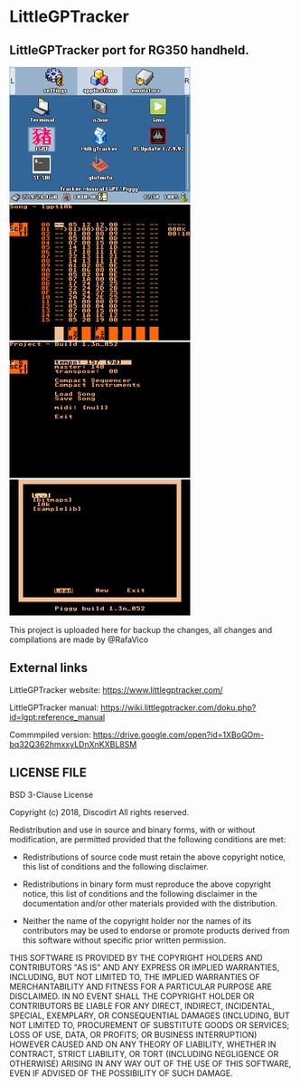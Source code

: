 # LittleGPTracker

## LittleGPTracker port for RG350 handheld.

![alt text](https://raw.githubusercontent.com/CalebCDE/LittleGPTracker/master/Screenshoots/Screenshot01.png) ![alt text](https://raw.githubusercontent.com/CalebCDE/LittleGPTracker/master/Screenshoots/Screenshot02.png) 
![alt text](https://raw.githubusercontent.com/CalebCDE/LittleGPTracker/master/Screenshoots/Screenshot03.png) ![alt text](https://raw.githubusercontent.com/CalebCDE/LittleGPTracker/master/Screenshoots/Screenshot04.png)

This project is uploaded here for backup the changes, all changes and compilations are made by @RafaVico

## External links

LittleGPTracker website: https://www.littlegptracker.com/

LittleGPTracker manual: https://wiki.littlegptracker.com/doku.php?id=lgpt:reference_manual

Commmpiled version: https://drive.google.com/open?id=1XBoGOm-bq32Q362hmxxyLDnXnKXBL8SM

## LICENSE FILE

BSD 3-Clause License

Copyright (c) 2018, Discodirt
All rights reserved.

Redistribution and use in source and binary forms, with or without
modification, are permitted provided that the following conditions are met:

* Redistributions of source code must retain the above copyright notice, this
  list of conditions and the following disclaimer.

* Redistributions in binary form must reproduce the above copyright notice,
  this list of conditions and the following disclaimer in the documentation
  and/or other materials provided with the distribution.

* Neither the name of the copyright holder nor the names of its
  contributors may be used to endorse or promote products derived from
  this software without specific prior written permission.

THIS SOFTWARE IS PROVIDED BY THE COPYRIGHT HOLDERS AND CONTRIBUTORS "AS IS"
AND ANY EXPRESS OR IMPLIED WARRANTIES, INCLUDING, BUT NOT LIMITED TO, THE
IMPLIED WARRANTIES OF MERCHANTABILITY AND FITNESS FOR A PARTICULAR PURPOSE ARE
DISCLAIMED. IN NO EVENT SHALL THE COPYRIGHT HOLDER OR CONTRIBUTORS BE LIABLE
FOR ANY DIRECT, INDIRECT, INCIDENTAL, SPECIAL, EXEMPLARY, OR CONSEQUENTIAL
DAMAGES (INCLUDING, BUT NOT LIMITED TO, PROCUREMENT OF SUBSTITUTE GOODS OR
SERVICES; LOSS OF USE, DATA, OR PROFITS; OR BUSINESS INTERRUPTION) HOWEVER
CAUSED AND ON ANY THEORY OF LIABILITY, WHETHER IN CONTRACT, STRICT LIABILITY,
OR TORT (INCLUDING NEGLIGENCE OR OTHERWISE) ARISING IN ANY WAY OUT OF THE USE
OF THIS SOFTWARE, EVEN IF ADVISED OF THE POSSIBILITY OF SUCH DAMAGE.
